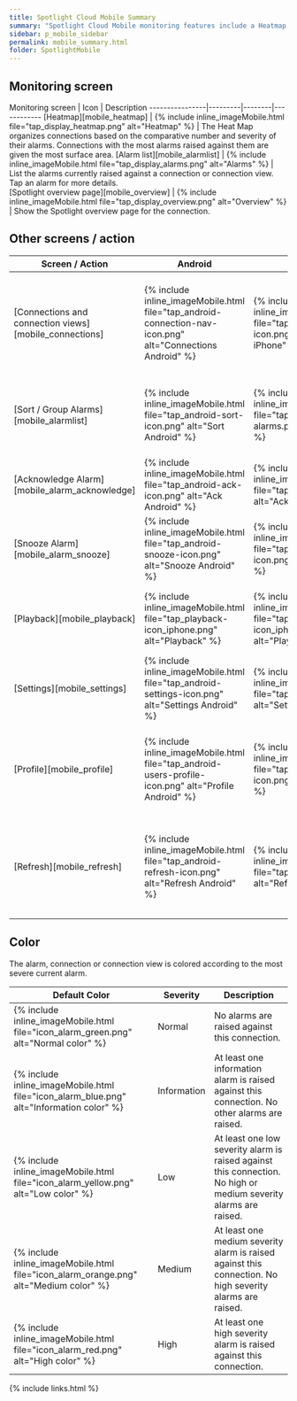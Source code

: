 ```yaml
---
title: Spotlight Cloud Mobile Summary
summary: "Spotlight Cloud Mobile monitoring features include a Heatmap, alarm list, alarm details and the ability to snooze and acknowledge alarms."
sidebar: p_mobile_sidebar
permalink: mobile_summary.html
folder: SpotlightMobile
---
```



## Monitoring screen

Monitoring screen | Icon | Description
----------------|---------|--------|------------
[Heatmap][mobile_heatmap] | {% include inline_imageMobile.html file="tap_display_heatmap.png" alt="Heatmap" %} | The Heat Map organizes connections based on the comparative number and severity of their alarms. Connections with the most alarms raised against them are given the most surface area.
[Alarm list][mobile_alarmlist] | {% include inline_imageMobile.html file="tap_display_alarms.png" alt="Alarms" %} | List the alarms currently raised against a connection or connection view. Tap an alarm for more details.  
[Spotlight overview page][mobile_overview] | {% include inline_imageMobile.html file="tap_display_overview.png" alt="Overview" %} | Show the Spotlight overview page for the connection.

## Other screens / action

Screen / Action | Android | iPhone | Description
----------------|---------|--------|------------
[Connections and connection views][mobile_connections] | {% include inline_imageMobile.html file="tap_android-connection-nav-icon.png" alt="Connections Android" %} | {% include inline_imageMobile.html file="tap_iOS-connection-nav-icon.png" alt="Connections iPhone" %} | Access the views of your enterprise: heatmaps, alarm lists and connection views. Create new Heatmap or Alarm list views.
[Sort / Group Alarms][mobile_alarmlist] | {% include inline_imageMobile.html file="tap_android-sort-icon.png" alt="Sort Android" %} | {% include inline_imageMobile.html file="tap_iOS-sort-group-alarms.png" alt="Sort iPhone" %} | Sort or group alarms on the Alarm List. Sort by date or severity. Group by server, severity or alarm.
[Acknowledge Alarm][mobile_alarm_acknowledge] | {% include inline_imageMobile.html file="tap_android-ack-icon.png" alt="Ack Android" %} | {% include inline_imageMobile.html file="tap_Ack-button-iOs.png" alt="Ack ios" %} | Acknowledge an instance of an alarm requiring acknowledgment.
[Snooze Alarm][mobile_alarm_snooze] | {% include inline_imageMobile.html file="tap_android-snooze-icon.png" alt="Snooze Android" %} | {% include inline_imageMobile.html file="tap_iOS-snooze-icon.png" alt="Snooze iPhone" %} | Temporarily remove the visual alert associated with an alarm.  
[Playback][mobile_playback] | {% include inline_imageMobile.html file="tap_playback-icon_iphone.png" alt="Playback" %} | {% include inline_imageMobile.html file="tap_playback-icon_iphone.png" alt="Playback" %} | Reproduce the Spotlight overview page for a date and time from the recent past.
[Settings][mobile_settings] | {% include inline_imageMobile.html file="tap_android-settings-icon.png" alt="Settings Android" %} | {% include inline_imageMobile.html file="tap_iOS_settings_icon.png" alt="Settings iPhone" %} |  Configure Spotlight Cloud Mobile.
[Profile][mobile_profile] | {% include inline_imageMobile.html file="tap_android-users-profile-icon.png" alt="Profile Android" %} | {% include inline_imageMobile.html file="tap_iOS-users-profile-icon.png" alt="Profile iPhone" %} | Show / change the current user. This is applicable where more than one Quest user has signed in to Spotlight Cloud Mobile.
[Refresh][mobile_refresh] | {% include inline_imageMobile.html file="tap_android-refresh-icon.png" alt="Refresh Android" %} | {% include inline_imageMobile.html file="tap_iOS-refresh-icon.png" alt="Refresh iPhone" %} | Refresh the screen. The time and date of the last refresh is on display. From time to time the refresh button may be grayed out (disabled).


## Color

The alarm, connection or connection view is colored according to the most severe current alarm.

Default Color | Severity | Description
--------------|----------|------------
{% include inline_imageMobile.html file="icon_alarm_green.png" alt="Normal color" %} | Normal | No alarms are raised against this connection.
{% include inline_imageMobile.html file="icon_alarm_blue.png" alt="Information color" %} | Information | At least one information alarm is raised against this connection. No other alarms are raised.
{% include inline_imageMobile.html file="icon_alarm_yellow.png" alt="Low color" %} | Low | At least one low severity alarm is raised against this connection. No high or medium severity alarms are raised.
{% include inline_imageMobile.html file="icon_alarm_orange.png" alt="Medium color" %} | Medium | At least one medium severity alarm is raised against this connection. No high severity alarms are raised.
{% include inline_imageMobile.html file="icon_alarm_red.png" alt="High color" %} | High | At least one high severity alarm is raised against this connection.

{% include links.html %}
